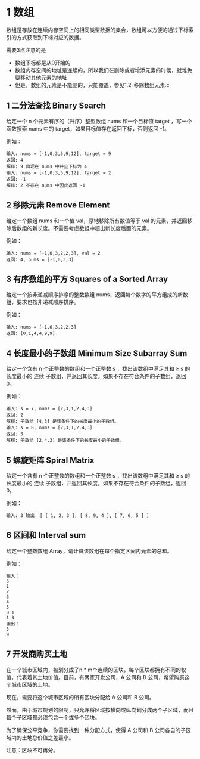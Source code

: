 # 1 数组

数组是存放在连续内存空间上的相同类型数据的集合，数组可以方便的通过下标索引的方式获取到下标对应的数据。

需要3点注意的是

* 数组下标都是从0开始的
* 数组内存空间的地址是连续的，所以我们在删除或者增添元素的时候，就难免要移动其他元素的地址
* 但是，数组的元素是不能删的，只能覆盖，参见1.2-移除数组元素.c

## 1 二分法查找 Binary Search

给定一个 n 个元素有序的（升序）整型数组 nums 和一个目标值 target  ，写一个函数搜索 nums 中的 target，如果目标值存在返回下标，否则返回 -1。

例如：

```
输入: nums = [-1,0,3,5,9,12], target = 9
返回: 4
解释: 9 出现在 nums 中并且下标为 4
输入: nums = [-1,0,3,5,9,12], target = 2
返回: -1
解释: 2 不存在 nums 中因此返回 -1
```

## 2 移除元素 Remove Element

给定一个数组 nums 和一个值 val，原地移除所有数值等于 val 的元素，并返回移除后数组的新长度。不需要考虑数组中超出新长度后面的元素。

例如：

```
输入: nums = [-1,0,3,2,2,3], val = 2
返回: 4, nums = [-1,0,3,3]
```

## 3 有序数组的平方 Squares of a Sorted Array

给定一个按非递减顺序排序的整数数组 nums，返回每个数字的平方组成的新数组，要求也按非递减顺序排序。

例如：

```
输入: nums = [-1,0,3,2,2,3]
返回: [0,1,4,4,9,9]
```

## 4 长度最小的子数组 Minimum Size Subarray Sum

给定一个含有 n 个正整数的数组和一个正整数 s ，找出该数组中满足其和 $\ge$ s 的长度最小的 连续 子数组，并返回其长度。如果不存在符合条件的子数组，返回 0。

例如：

```
输入: s = 7, nums = [2,3,1,2,4,3]
返回: 2
解释: 子数组 [4,3] 是该条件下的长度最小的子数组。
输入: s = 8, nums = [2,3,1,2,4,3]
返回: 3
解释: 子数组 [2,4,3] 是该条件下的长度最小的子数组。
`````

## 5 螺旋矩阵 Spiral Matrix

给定一个含有 n 个正整数的数组和一个正整数 s ，找出该数组中满足其和 ≥ s 的长度最小的 连续 子数组，并返回其长度。如果不存在符合条件的子数组，返回 0。

例如：

```
输入: 3 输出: [ [ 1, 2, 3 ], [ 8, 9, 4 ], [ 7, 6, 5 ] ]
```

## 6 区间和 Interval sum

给定一个整数数组 Array，请计算该数组在每个指定区间内元素的总和。

例如：

```
输入：
5
1
2
3
4
5
0 1
1 3
输出：
3
9
```

## 7 开发商购买土地

在一个城市区域内，被划分成了n * m个连续的区块，每个区块都拥有不同的权值，代表着其土地价值。目前，有两家开发公司，A 公司和 B 公司，希望购买这个城市区域的土地。

现在，需要将这个城市区域的所有区块分配给 A 公司和 B 公司。

然而，由于城市规划的限制，只允许将区域按横向或纵向划分成两个子区域，而且每个子区域都必须包含一个或多个区块。

为了确保公平竞争，你需要找到一种分配方式，使得 A 公司和 B 公司各自的子区域内的土地总价值之差最小。

注意：区块不可再分。